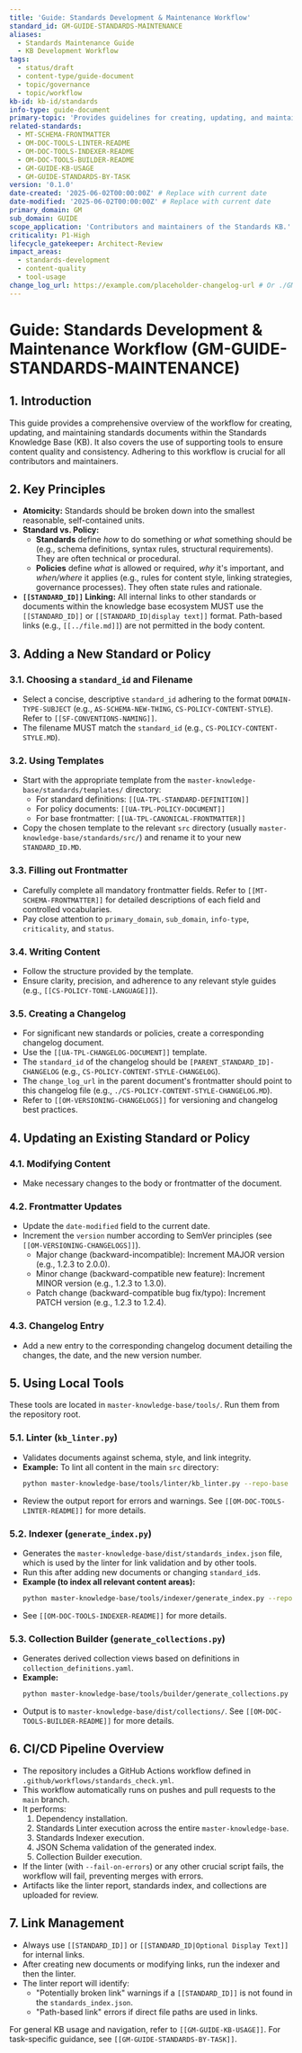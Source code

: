 ```yaml
---
title: 'Guide: Standards Development & Maintenance Workflow'
standard_id: GM-GUIDE-STANDARDS-MAINTENANCE
aliases:
  - Standards Maintenance Guide
  - KB Development Workflow
tags:
  - status/draft
  - content-type/guide-document
  - topic/governance
  - topic/workflow
kb-id: kb-id/standards
info-type: guide-document
primary-topic: 'Provides guidelines for creating, updating, and maintaining standards documents and using the supporting toolchain.'
related-standards:
  - MT-SCHEMA-FRONTMATTER
  - OM-DOC-TOOLS-LINTER-README
  - OM-DOC-TOOLS-INDEXER-README
  - OM-DOC-TOOLS-BUILDER-README
  - GM-GUIDE-KB-USAGE
  - GM-GUIDE-STANDARDS-BY-TASK
version: '0.1.0'
date-created: '2025-06-02T00:00:00Z' # Replace with current date
date-modified: '2025-06-02T00:00:00Z' # Replace with current date
primary_domain: GM
sub_domain: GUIDE
scope_application: 'Contributors and maintainers of the Standards KB.'
criticality: P1-High
lifecycle_gatekeeper: Architect-Review
impact_areas:
  - standards-development
  - content-quality
  - tool-usage
change_log_url: https://example.com/placeholder-changelog-url # Or ./GM-GUIDE-STANDARDS-MAINTENANCE-CHANGELOG.MD if a changelog is created
---
```


# Guide: Standards Development & Maintenance Workflow (GM-GUIDE-STANDARDS-MAINTENANCE)

## 1. Introduction

This guide provides a comprehensive overview of the workflow for creating, updating, and maintaining standards documents within the Standards Knowledge Base (KB). It also covers the use of supporting tools to ensure content quality and consistency. Adhering to this workflow is crucial for all contributors and maintainers.

## 2. Key Principles

-   **Atomicity:** Standards should be broken down into the smallest reasonable, self-contained units.
-   **Standard vs. Policy:**
    -   **Standards** define *how* to do something or *what* something should be (e.g., schema definitions, syntax rules, structural requirements). They are often technical or procedural.
    -   **Policies** define *what* is allowed or required, *why* it's important, and *when/where* it applies (e.g., rules for content style, linking strategies, governance processes). They often state rules and rationale.
-   **`[[STANDARD_ID]]` Linking:** All internal links to other standards or documents within the knowledge base ecosystem MUST use the `[[STANDARD_ID]]` or `[[STANDARD_ID|display text]]` format. Path-based links (e.g., `[[../file.md]]`) are not permitted in the body content.

## 3. Adding a New Standard or Policy

### 3.1. Choosing a `standard_id` and Filename
-   Select a concise, descriptive `standard_id` adhering to the format `DOMAIN-TYPE-SUBJECT` (e.g., `AS-SCHEMA-NEW-THING`, `CS-POLICY-CONTENT-STYLE`). Refer to `[[SF-CONVENTIONS-NAMING]]`.
-   The filename MUST match the `standard_id` (e.g., `CS-POLICY-CONTENT-STYLE.MD`).

### 3.2. Using Templates
-   Start with the appropriate template from the `master-knowledge-base/standards/templates/` directory:
    -   For standard definitions: `[[UA-TPL-STANDARD-DEFINITION]]`
    -   For policy documents: `[[UA-TPL-POLICY-DOCUMENT]]`
    -   For base frontmatter: `[[UA-TPL-CANONICAL-FRONTMATTER]]`
-   Copy the chosen template to the relevant `src` directory (usually `master-knowledge-base/standards/src/`) and rename it to your new `STANDARD_ID.MD`.

### 3.3. Filling out Frontmatter
-   Carefully complete all mandatory frontmatter fields. Refer to `[[MT-SCHEMA-FRONTMATTER]]` for detailed descriptions of each field and controlled vocabularies.
-   Pay close attention to `primary_domain`, `sub_domain`, `info-type`, `criticality`, and `status`.

### 3.4. Writing Content
-   Follow the structure provided by the template.
-   Ensure clarity, precision, and adherence to any relevant style guides (e.g., `[[CS-POLICY-TONE-LANGUAGE]]`).

### 3.5. Creating a Changelog
-   For significant new standards or policies, create a corresponding changelog document.
-   Use the `[[UA-TPL-CHANGELOG-DOCUMENT]]` template.
-   The `standard_id` of the changelog should be `[PARENT_STANDARD_ID]-CHANGELOG` (e.g., `CS-POLICY-CONTENT-STYLE-CHANGELOG`).
-   The `change_log_url` in the parent document's frontmatter should point to this changelog file (e.g., `./CS-POLICY-CONTENT-STYLE-CHANGELOG.MD`).
-   Refer to `[[OM-VERSIONING-CHANGELOGS]]` for versioning and changelog best practices.

## 4. Updating an Existing Standard or Policy

### 4.1. Modifying Content
-   Make necessary changes to the body or frontmatter of the document.

### 4.2. Frontmatter Updates
-   Update the `date-modified` field to the current date.
-   Increment the `version` number according to SemVer principles (see `[[OM-VERSIONING-CHANGELOGS]]`).
    -   Major change (backward-incompatible): Increment MAJOR version (e.g., 1.2.3 to 2.0.0).
    -   Minor change (backward-compatible new feature): Increment MINOR version (e.g., 1.2.3 to 1.3.0).
    -   Patch change (backward-compatible bug fix/typo): Increment PATCH version (e.g., 1.2.3 to 1.2.4).

### 4.3. Changelog Entry
-   Add a new entry to the corresponding changelog document detailing the changes, the date, and the new version number.

## 5. Using Local Tools

These tools are located in `master-knowledge-base/tools/`. Run them from the repository root.

### 5.1. Linter (`kb_linter.py`)
-   Validates documents against schema, style, and link integrity.
-   **Example:** To lint all content in the main `src` directory:
    ```bash
    python master-knowledge-base/tools/linter/kb_linter.py --repo-base . --directory master-knowledge-base/standards/src --fail-on-errors --output master-knowledge-base/tools/reports/linter_report_src_local.md
    ```
-   Review the output report for errors and warnings. See `[[OM-DOC-TOOLS-LINTER-README]]` for more details.

### 5.2. Indexer (`generate_index.py`)
-   Generates the `master-knowledge-base/dist/standards_index.json` file, which is used by the linter for link validation and by other tools.
-   Run this after adding new documents or changing `standard_id`s.
-   **Example (to index all relevant content areas):**
    ```bash
    python master-knowledge-base/tools/indexer/generate_index.py --repo-base . --src-dirs master-knowledge-base/standards/src master-knowledge-base/standards/registry master-knowledge-base/standards/templates master-knowledge-base/tools master-knowledge-base --output-dir master-knowledge-base/dist --log-level INFO
    ```
-   See `[[OM-DOC-TOOLS-INDEXER-README]]` for more details.

### 5.3. Collection Builder (`generate_collections.py`)
-   Generates derived collection views based on definitions in `collection_definitions.yaml`.
-   **Example:**
    ```bash
    python master-knowledge-base/tools/builder/generate_collections.py --repo-base . --log-level INFO
    ```
-   Output is to `master-knowledge-base/dist/collections/`. See `[[OM-DOC-TOOLS-BUILDER-README]]` for more details.

## 6. CI/CD Pipeline Overview

-   The repository includes a GitHub Actions workflow defined in `.github/workflows/standards_check.yml`.
-   This workflow automatically runs on pushes and pull requests to the `main` branch.
-   It performs:
    1.  Dependency installation.
    2.  Standards Linter execution across the entire `master-knowledge-base`.
    3.  Standards Indexer execution.
    4.  JSON Schema validation of the generated index.
    5.  Collection Builder execution.
-   If the linter (with `--fail-on-errors`) or any other crucial script fails, the workflow will fail, preventing merges with errors.
-   Artifacts like the linter report, standards index, and collections are uploaded for review.

## 7. Link Management

-   Always use `[[STANDARD_ID]]` or `[[STANDARD_ID|Optional Display Text]]` for internal links.
-   After creating new documents or modifying links, run the indexer and then the linter.
-   The linter report will identify:
    -   "Potentially broken link" warnings if a `[[STANDARD_ID]]` is not found in the `standards_index.json`.
    -   "Path-based link" errors if direct file paths are used in links.

For general KB usage and navigation, refer to `[[GM-GUIDE-KB-USAGE]]`. For task-specific guidance, see `[[GM-GUIDE-STANDARDS-BY-TASK]]`.
